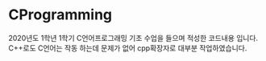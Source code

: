 # CProgramming

2020년도 1학년 1학기 C언어프로그래밍 기초 수업을 들으며 적성한 코드내용 입니다. C++로도 C언어는 작동 하는데 문제가 없어 cpp확장자로 대부분 작업하였습니다.
